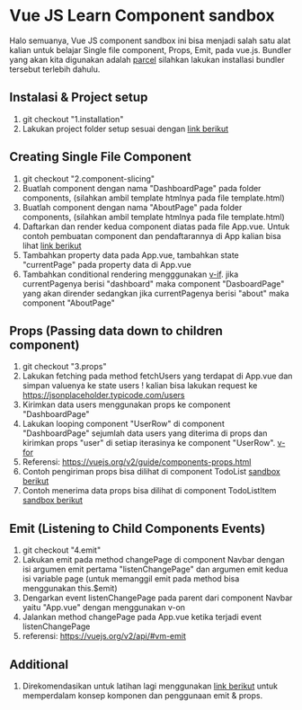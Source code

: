 # Vue JS Learn Component sandbox

Halo semuanya, Vue JS component sandbox ini bisa menjadi salah satu alat kalian untuk belajar Single file component, Props, Emit, pada vue.js. Bundler yang akan kita digunakan adalah [parcel](https://parceljs.org/getting_started.html) silahkan lakukan installasi bundler tersebut terlebih dahulu.

## Instalasi & Project setup

1. git checkout "1.installation"
2. Lakukan project folder setup sesuai dengan [link berikut](https://wahyudiputra.com/blog/build-vue-app-with-parcel/)

## Creating Single File Component

1. git checkout "2.component-slicing"
2. Buatlah component dengan nama "DashboardPage" pada folder components, (silahkan ambil template htmlnya pada file template.html)
3. Buatlah component dengan nama "AboutPage" pada folder components, (silahkan ambil template htmlnya pada file template.html)
4. Daftarkan dan render kedua component diatas pada file App.vue. Untuk contoh pembuatan component dan pendaftarannya di App kalian bisa lihat [link berikut](https://vuejs.org/v2/guide/single-file-components.html#Example-Sandbox)
5. Tambahkan property data pada App.vue, tambahkan state "currentPage" pada property data di App.vue
6. Tambahkan conditional rendering mengggunakan [v-if](https://vuejs.org/v2/api/#v-if). jika currentPagenya berisi "dashboard" maka component "DasboardPage" yang akan dirender sedangkan jika currentPagenya berisi "about" maka component "AboutPage"

## Props (Passing data down to children component)

1. git checkout "3.props"
2. Lakukan fetching pada method fetchUsers yang terdapat di App.vue dan simpan valuenya ke state users ! kalian bisa lakukan request ke https://jsonplaceholder.typicode.com/users
3. Kirimkan data users menggunakan props ke component "DashboardPage"
4. Lakukan looping component "UserRow" di component "DashboardPage" sejumlah data users yang diterima di props dan kirimkan props "user" di setiap iterasinya ke component "UserRow". [v-for](https://vuejs.org/v2/api/#v-for)
5. Referensi: https://vuejs.org/v2/guide/components-props.html
6. Contoh pengiriman props bisa dilihat di component TodoList [sandbox berikut](https://codesandbox.io/s/o29j95wx9?file=/components/TodoList.vue)
7. Contoh menerima data props bisa dilihat di component TodoListItem [sandbox berikut](https://codesandbox.io/s/o29j95wx9?file=/components/TodoListItem.vue)

## Emit (Listening to Child Components Events)

1. git checkout "4.emit"
2. Lakukan emit pada method changePage di component Navbar dengan isi argumen emit pertama "listenChangePage" dan argumen emit kedua isi variable page (untuk memanggil emit pada method bisa menggunakan this.$emit)
3. Dengarkan event listenChangePage pada parent dari component Navbar yaitu "App.vue" dengan menggunakan v-on
4. Jalankan method changePage pada App.vue ketika terjadi event listenChangePage
5. referensi: https://vuejs.org/v2/api/#vm-emit

## Additional

1. Direkomendasikan untuk latihan lagi menggunakan [link berikut](https://dhimas-hary.medium.com/learn-vue-js-single-file-component-passing-and-receiving-data-between-components-7a04ce3e2d40) untuk memperdalam konsep komponen dan penggunaan emit & props.